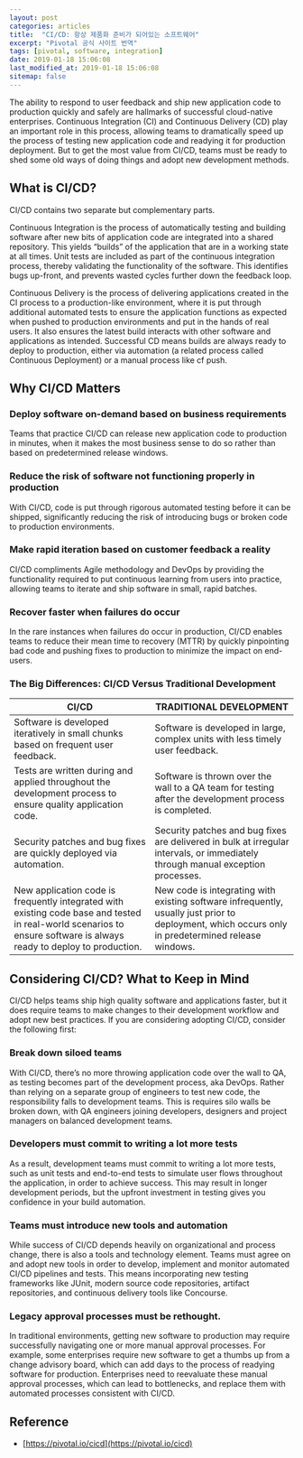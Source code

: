 ```yaml
---
layout: post
categories: articles
title:  "CI/CD: 항상 제품화 준비가 되어있는 소프트웨어"
excerpt: "Pivotal 공식 사이트 번역"
tags: [pivotal, software, integration]
date: 2019-01-18 15:06:08
last_modified_at: 2019-01-18 15:06:08
sitemap: false
---
```


The ability to respond to user feedback and ship new application code to production quickly and safely are hallmarks of successful cloud-native enterprises. Continuous Integration (CI) and Continuous Delivery (CD) play an important role in this process, allowing teams to dramatically speed up the process of testing new application code and readying it for production deployment. But to get the most value from CI/CD, teams must be ready to shed some old ways of doing things and adopt new development methods.


## What is CI/CD?

CI/CD contains two separate but complementary parts.

Continuous Integration is the process of automatically testing and building software after new bits of application code are integrated into a shared repository. This yields “builds” of the application that are in a working state at all times. Unit tests are included as part of the continuous integration process, thereby validating the functionality of the software. This identifies bugs up-front, and prevents wasted cycles further down the feedback loop.

Continuous Delivery is the process of delivering applications created in the CI process to a production-like environment, where it is put through additional automated tests to ensure the application functions as expected when pushed to production environments and put in the hands of real users. It also ensures the latest build interacts with other software and applications as intended. Successful CD means builds are always ready to deploy to production, either via automation (a related process called Continuous Deployment) or a manual process like cf push.


## Why CI/CD Matters

### Deploy software on-demand based on business requirements

Teams that practice CI/CD can release new application code to production in minutes, when it makes the most business sense to do so rather than based on predetermined release windows.

### Reduce the risk of software not functioning properly in production

With CI/CD, code is put through rigorous automated testing before it can be shipped, significantly reducing the risk of introducing bugs or broken code to production environments.

### Make rapid iteration based on customer feedback a reality

CI/CD compliments Agile methodology and DevOps by providing the functionality required to put continuous learning from users into practice, allowing teams to iterate and ship software in small, rapid batches.

### Recover faster when failures do occur

In the rare instances when failures do occur in production, CI/CD enables teams to reduce their mean time to recovery (MTTR) by quickly pinpointing bad code and pushing fixes to production to minimize the impact on end-users.

### The Big Differences: CI/CD Versus Traditional Development

| CI/CD | TRADITIONAL DEVELOPMENT |
|---|---|
| Software is developed iteratively in small chunks based on frequent user feedback. | Software is developed in large, complex units with less timely user feedback. |
| Tests are written during and applied throughout the development process to ensure quality application code. | Software is thrown over the wall to a QA team for testing after the development process is completed. |
| Security patches and bug fixes are quickly deployed via automation. | Security patches and bug fixes are delivered in bulk at irregular intervals, or immediately through manual exception processes. |
| New application code is frequently integrated with existing code base and tested in real-world scenarios to ensure software is always ready to deploy to production. | New code is integrating with existing software infrequently, usually just prior to deployment, which occurs only in predetermined release windows. |


## Considering CI/CD? What to Keep in Mind

CI/CD helps teams ship high quality software and applications faster, but it does require teams to make changes to their development workflow and adopt new best practices. If you are considering adopting CI/CD, consider the following first:

### Break down siloed teams

With CI/CD, there’s no more throwing application code over the wall to QA, as testing becomes part of the development process, aka DevOps. Rather than relying on a separate group of engineers to test new code, the responsibility falls to development teams. This is requires silo walls be broken down, with QA engineers joining developers, designers and project managers on balanced development teams.

### Developers must commit to writing a lot more tests

As a result, development teams must commit to writing a lot more tests, such as unit tests and end-to-end tests to simulate user flows throughout the application, in order to achieve success. This may result in longer development periods, but the upfront investment in testing gives you confidence in your build automation.

### Teams must introduce new tools and automation

While success of CI/CD depends heavily on organizational and process change, there is also a tools and technology element. Teams must agree on and adopt new tools in order to develop, implement and monitor automated CI/CD pipelines and tests. This means incorporating new testing frameworks like JUnit, modern source code repositories, artifact repositories, and continuous delivery tools like Concourse.

### Legacy approval processes must be rethought.

In traditional environments, getting new software to production may require successfully navigating one or more manual approval processes. For example, some enterprises require new software to get a thumbs up from a change advisory board, which can add days to the process of readying software for production. Enterprises need to reevaluate these manual approval processes, which can lead to bottlenecks, and replace them with automated processes consistent with CI/CD.


## Reference

* [https://pivotal.io/cicd](https://pivotal.io/cicd)
